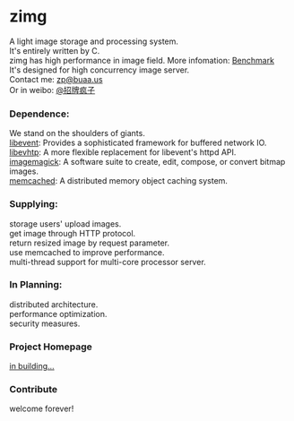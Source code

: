 zimg
==========

A light image storage and processing system. <br />
It's entirely written by C. <br />
zimg has high performance in image field. More infomation: [Benchmark](http://zimg.buaa.us/benchmark.html) <br />
It's designed for high concurrency image server. <br />
Contact me: zp@buaa.us <br />
Or in weibo: [@招牌疯子](http://weibo.com/819880808) <br />

### Dependence:
We stand on the shoulders of giants. <br />
[libevent](https://github.com/libevent/libevent): Provides a sophisticated framework for buffered network IO. <br />
[libevhtp](https://github.com/ellzey/libevhtp): A more flexible replacement for libevent's httpd API. <br>
[imagemagick](http://www.imagemagick.org/script/magick-wand.php): A software suite to create, edit, compose, or convert bitmap images. <br />
[memcached](https://github.com/memcached/memcached): A distributed memory object caching system. <br />

### Supplying:
storage users' upload images. <br>
get image through HTTP protocol. <br>
return resized image by request parameter. <br>
use memcached to improve performance. <br>
multi-thread support for multi-core processor server. <br>

### In Planning:
distributed architecture. <br />
performance optimization. <br />
security measures. <br />

### Project Homepage
[in building…](http://zimg.buaa.us/) <br />

### Contribute
welcome forever! <br />

